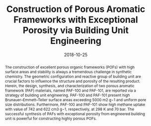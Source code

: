 ---
title: "Construction of Porous Aromatic Frameworks with Exceptional Porosity via Building Unit Engineering"
authors:
- Meiping Li
- Hao Ren
- Fuxing Sun
- Yuyang Tian
- You-Liang Zhu
- Jialu Li
- Xin Mu
- Jun Xu
- Feng Deng
- Guangshan Zhu
date: "2018-10-25"
doi: "10.1002/adma.201804169"
publication_types: ["期刊文章"]
publication: "Advanced Materials"
abstract: "<!--more-->
The construction of excellent porous organic frameworks (POFs)  with high surface areas and stability is always a tremendous challenge  in synthetic chemistry. The geometric configuration and reactive group  of building unit are crucial factors to influence the structure and  porosity of the resulting product. Herein, the design, synthesis, and  characterization of two porous aromatic framework (PAF) materials, named  PAF-100 and PAF-101, are reported via a strategy of building unit  engineering. PAF-100 and PAF-101 present high Brunauer–Emmett–Teller  surface areas exceeding 5000 m2 g−1 and uniform pore size distributions.  Furthermore, PAF-100 and PAF-101 show high methane uptake with value of  742 and 622 cm3 g−1, respectively, at 298 K and 70 bar. The successful  synthesis of PAFs with exceptional porosity from engineered building  unit is powerful for constructing highly porous POFs."
url_pdf: "https://onlinelibrary.wiley.com/doi/abs/10.1002/adma.201804169"
---